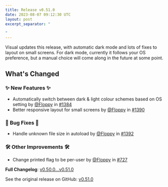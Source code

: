 ```yaml
---
title: Release v0.51.0
date: 2023-08-07 09:12:30 UTC
layout: post
excerpt_separator: "

"
---
```

<!-- Release notes generated using configuration in .github/release.yml at main -->
Visual updates this release, with automatic dark mode and lots of fixes to layout on small screens. For dark mode, currently it follows your OS preference, but a manual choice will come along in the future at some point.

## What's Changed
### ✨ New Features ✨
* Automatically switch between dark & light colour schemes based on OS setting by [@Floppy](https://github.com/Floppy) in [#1384](https://github.com/Floppy/van_dam/pull/1384)
* Better responsive layout for small screens by [@Floppy](https://github.com/Floppy) in [#1390](https://github.com/Floppy/van_dam/pull/1390)
### 🐛 Bug Fixes 🐛
* Handle unknown file size in autoload by [@Floppy](https://github.com/Floppy) in [#1392](https://github.com/Floppy/van_dam/pull/1392)
### 🛠️ Other Improvements 🛠️
* Change printed flag to be per-user by [@Floppy](https://github.com/Floppy) in [#727](https://github.com/Floppy/van_dam/pull/727)


**Full Changelog**: [v0.50.0...v0.51.0](https://github.com/Floppy/van_dam/compare/v0.50.0...v0.51.0)

See the original release on GitHub: [v0.51.0](https://github.com/manyfold3d/manyfold/releases/tag/v0.51.0)
